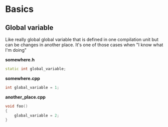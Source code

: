 # Basics

## Global variable

Like really global global variable that is defined in one compilation unit but can be changes in another place. It's one of those cases when "I know what I'm doing"

**somewhere.h**

```cpp
static int global_variable;
```

**somewhere.cpp**

```cpp
int global_variable = 1;
```

**another_place.cpp**

```cpp
void foo()
{
    global_variable = 2;
}
```
